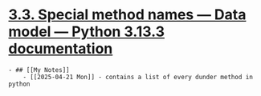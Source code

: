 # [3.3. Special method names — Data model — Python 3.13.3 documentation](https://docs.python.org/3/reference/datamodel.html#special-method-names)
	- ## [[My Notes]]
		- [[2025-04-21 Mon]] - contains a list of every dunder method in python